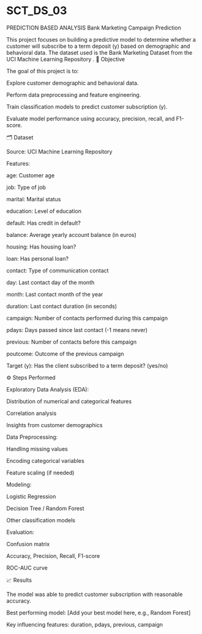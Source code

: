# SCT_DS_03
PREDICTION BASED ANALYSIS
Bank Marketing Campaign Prediction

This project focuses on building a predictive model to determine whether a customer will subscribe to a term deposit (y) based on demographic and behavioral data. The dataset used is the Bank Marketing Dataset from the UCI Machine Learning Repository
.
📌 Objective

The goal of this project is to:

Explore customer demographic and behavioral data.

Perform data preprocessing and feature engineering.

Train classification models to predict customer subscription (y).

Evaluate model performance using accuracy, precision, recall, and F1-score.

🗂️ Dataset

Source: UCI Machine Learning Repository

Features:

age: Customer age

job: Type of job

marital: Marital status

education: Level of education

default: Has credit in default?

balance: Average yearly account balance (in euros)

housing: Has housing loan?

loan: Has personal loan?

contact: Type of communication contact

day: Last contact day of the month

month: Last contact month of the year

duration: Last contact duration (in seconds)

campaign: Number of contacts performed during this campaign

pdays: Days passed since last contact (-1 means never)

previous: Number of contacts before this campaign

poutcome: Outcome of the previous campaign

Target (y): Has the client subscribed to a term deposit? (yes/no)

⚙️ Steps Performed

Exploratory Data Analysis (EDA):

Distribution of numerical and categorical features

Correlation analysis

Insights from customer demographics

Data Preprocessing:

Handling missing values

Encoding categorical variables

Feature scaling (if needed)

Modeling:

Logistic Regression

Decision Tree / Random Forest

Other classification models

Evaluation:

Confusion matrix

Accuracy, Precision, Recall, F1-score

ROC-AUC curve

📈 Results

The model was able to predict customer subscription with reasonable accuracy.

Best performing model: [Add your best model here, e.g., Random Forest]

Key influencing features: duration, pdays, previous, campaign
